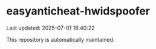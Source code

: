 # easyanticheat-hwidspoofer

Last updated: 2025-07-01 18:40:22

This repository is automatically maintained.
